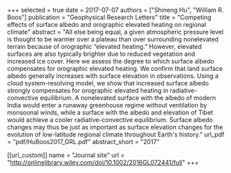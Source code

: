 +++
selected = true
date = 2017-07-07
authors = ["Shineng Hu", "William R. Boos"]
publication = "Geophysical Research Letters"
title = "Competing effects of surface albedo and orographic elevated heating on regional climate"
abstract = "All else being equal, a given atmospheric pressure level is thought to be warmer over a plateau than over surrounding nonelevated terrain because of orographic “elevated heating.” However, elevated surfaces are also typically brighter due to reduced vegetation and increased ice cover. Here we assess the degree to which surface albedo compensates for orographic elevated heating. We confirm that land surface albedo generally increases with surface elevation in observations. Using a cloud system-resolving model, we show that increased surface albedo strongly compensates for orographic elevated heating in radiative-convective equilibrium. A nonelevated surface with the albedo of modern India would enter a runaway greenhouse regime without ventilation by monsoonal winds, while a surface with the albedo and elevation of Tibet would achieve a cooler radiative-convective equilibrium. Surface albedo changes may thus be just as important as surface elevation changes for the evolution of low-latitude regional climate throughout Earth's history."
url_pdf = "pdf/HuBoos2017_GRL.pdf"
abstract_short =  "2017"

[[url_custom]]
    name = "Journal site"
    url = "http://onlinelibrary.wiley.com/doi/10.1002/2016GL072441/full"
+++

